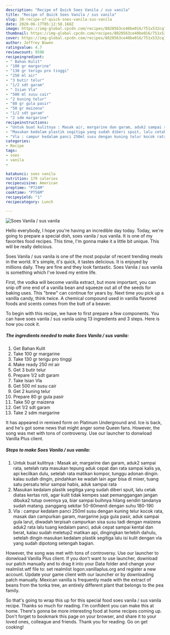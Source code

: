 ```yaml
---
description: "Recipe of Quick Soes Vanila / sus vanila"
title: "Recipe of Quick Soes Vanila / sus vanila"
slug: 38-recipe-of-quick-soes-vanila-sus-vanila
date: 2020-06-17T05:12:58.168Z
image: https://img-global.cpcdn.com/recipes/8820563ce40be016/751x532cq70/soes-vanila-sus-vanila-foto-resep-utama.jpg
thumbnail: https://img-global.cpcdn.com/recipes/8820563ce40be016/751x532cq70/soes-vanila-sus-vanila-foto-resep-utama.jpg
cover: https://img-global.cpcdn.com/recipes/8820563ce40be016/751x532cq70/soes-vanila-sus-vanila-foto-resep-utama.jpg
author: Jeffrey Bowen
ratingvalue: 4.7
reviewcount: 9596
recipeingredient:
- " Bahan Kulit"
- "100 gr margarine"
- "130 gr terigu pro tinggi"
- "250 ml air"
- "3 butir telur"
- "1/2 sdt garam"
- " Isian Vla"
- "500 ml susu cair"
- "2 kuning telur"
- "80 gr gula pasir"
- "50 gr maizena"
- "1/2 sdt garam"
- "2 sdm margarine"
recipeinstructions:
- "Untuk buat kulitnya : Masak air, margarine dan garam, aduk2 sampai rata, setelah rata masukan tepung aduk cepat dan rata sampai kalis ya, api kecilkan dulu, setelah rata matikan kompor, tunggu adonan dingin. kalau sudah dingin, pindahkan ke wadah lain agar bisa di mixer, tuang satu persatu telur sampai habis, aduk sampai rata"
- "Masukan kedalam plastik segitiga yang sudah diberi spuit, lalu cetak diatas kertas roti, agar kulit tidak kempes saat pemanggangan jangan dibuka2 tutup ovennya ya, biar sampai buihnya hilang sendiri tandanya sudah matang. panggang sekitar 50-60menit dengan suhu 180-190"
- "Vla : campur kedalam panci 250ml susu dengan kuning telur kocok rata, masak dan campurkan garam, margarine juga gula pasir, aduk sampai gula larut, diwadah terpisah campurkan sisa susu tadi dengan maizena aduk2 rata lalu tuang kedalam panci, aduk cepat sampai kental dan berat, kalau sudah meletup2 matikan api, dingingkan terlebih dahulu, setelah dingin masukan kedalam plastik segitiga lalu isi kulit dengan vla yang sudah dipotong setengah bagian."
categories:
- Recipe
tags:
- soes
- vanila
- 

katakunci: soes vanila  
nutrition: 179 calories
recipecuisine: American
preptime: "PT24M"
cooktime: "PT56M"
recipeyield: "1"
recipecategory: Lunch

---
```



![Soes Vanila / sus vanila](https://img-global.cpcdn.com/recipes/8820563ce40be016/751x532cq70/soes-vanila-sus-vanila-foto-resep-utama.jpg)

Hello everybody, I hope you're having an incredible day today. Today, we're going to prepare a special dish, soes vanila / sus vanila. It is one of my favorites food recipes. This time, I'm gonna make it a little bit unique. This will be really delicious.

Soes Vanila / sus vanila is one of the most popular of recent trending meals in the world. It's simple, it's quick, it tastes delicious. It is enjoyed by millions daily. They are fine and they look fantastic. Soes Vanila / sus vanila is something which I've loved my entire life.

First, the vodka will become vanilla extract, but more important, you can snip off one end of a vanilla bean and squeeze out all of the seeds for baking uses. This &#34;brew&#34; can continue for years by. Next time you pick up a vanilla candy, think twice. A chemical compound used in vanilla flavored foods and scents comes from the butt of a beaver.


To begin with this recipe, we have to first prepare a few components. You can have soes vanila / sus vanila using 13 ingredients and 3 steps. Here is how you cook it.

<!--inarticleads1-->

##### The ingredients needed to make Soes Vanila / sus vanila:

1. Get  Bahan Kulit
1. Take 100 gr margarine
1. Take 130 gr terigu pro tinggi
1. Make ready 250 ml air
1. Get 3 butir telur
1. Prepare 1/2 sdt garam
1. Take  Isian Vla
1. Get 500 ml susu cair
1. Get 2 kuning telur
1. Prepare 80 gr gula pasir
1. Take 50 gr maizena
1. Get 1/2 sdt garam
1. Take 2 sdm margarine


It has appeared in remixed form on Platinum Underground and. Ice is back, and he&#39;s got some news that might anger some Queen fans. However, the song was met with tons of controversy. Use our launcher to donwload Vanilla Plus client. 

<!--inarticleads2-->

##### Steps to make Soes Vanila / sus vanila:

1. Untuk buat kulitnya : Masak air, margarine dan garam, aduk2 sampai rata, setelah rata masukan tepung aduk cepat dan rata sampai kalis ya, api kecilkan dulu, setelah rata matikan kompor, tunggu adonan dingin. kalau sudah dingin, pindahkan ke wadah lain agar bisa di mixer, tuang satu persatu telur sampai habis, aduk sampai rata
1. Masukan kedalam plastik segitiga yang sudah diberi spuit, lalu cetak diatas kertas roti, agar kulit tidak kempes saat pemanggangan jangan dibuka2 tutup ovennya ya, biar sampai buihnya hilang sendiri tandanya sudah matang. panggang sekitar 50-60menit dengan suhu 180-190
1. Vla : campur kedalam panci 250ml susu dengan kuning telur kocok rata, masak dan campurkan garam, margarine juga gula pasir, aduk sampai gula larut, diwadah terpisah campurkan sisa susu tadi dengan maizena aduk2 rata lalu tuang kedalam panci, aduk cepat sampai kental dan berat, kalau sudah meletup2 matikan api, dingingkan terlebih dahulu, setelah dingin masukan kedalam plastik segitiga lalu isi kulit dengan vla yang sudah dipotong setengah bagian.


However, the song was met with tons of controversy. Use our launcher to donwload Vanilla Plus client. If you don&#39;t want to use launcher, download our patch manually and to drag it into your Data folder and change your realmlist.wtf file to: set realmlist logon.vanillaplus.org and register a new account. Update your game client with our launcher or by downloading patch manually. Mexican vanilla is frequently made with the extract of beans from the tonka tree, an entirely different plant that belongs to the pea family. 

So that's going to wrap this up for this special food soes vanila / sus vanila recipe. Thanks so much for reading. I'm confident you can make this at home. There's gonna be more interesting food at home recipes coming up. Don't forget to bookmark this page on your browser, and share it to your loved ones, colleague and friends. Thank you for reading. Go on get cooking!
